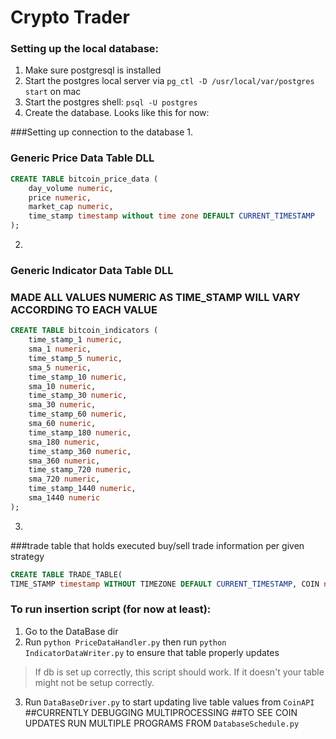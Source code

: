 # Crypto Trader

### Setting up the local database:
1. Make sure postgresql is installed
2. Start the postgres local server via `pg_ctl -D /usr/local/var/postgres start` on mac
3. Start the postgres shell: `psql -U postgres`
4. Create the database. Looks like this for now:

###Setting up connection to the database
1. 
### Generic Price Data Table DLL
```sql
CREATE TABLE bitcoin_price_data (
    day_volume numeric,
    price numeric,
    market_cap numeric,
    time_stamp timestamp without time zone DEFAULT CURRENT_TIMESTAMP
);
```

2.
### Generic Indicator Data Table DLL
### MADE ALL VALUES NUMERIC AS TIME_STAMP WILL VARY ACCORDING TO EACH VALUE
```sql
CREATE TABLE bitcoin_indicators (
	time_stamp_1 numeric,
    sma_1 numeric,
    time_stamp_5 numeric,
    sma_5 numeric,
    time_stamp_10 numeric,
    sma_10 numeric,
    time_stamp_30 numeric,
    sma_30 numeric,
    time_stamp_60 numeric,
    sma_60 numeric,
    time_stamp_180 numeric,
 	sma_180 numeric,
	time_stamp_360 numeric,
	sma_360 numeric,
	time_stamp_720 numeric,
	sma_720 numeric,
	time_stamp_1440 numeric,
	sma_1440 numeric
);
```

3.
###trade table that holds executed buy/sell trade information per given strategy
```sql
CREATE TABLE TRADE_TABLE( 
TIME_STAMP timestamp WITHOUT TIMEZONE DEFAULT CURRENT_TIMESTAMP, COIN numeric, BUY_IN numeric,  PROFIT_LOSS numeric, DID_PROFIT boolean, Time_bought char, Strategy_Used char);


```
### To run insertion script (for now at least):
1. Go to the DataBase dir
2. Run `python PriceDataHandler.py` then run `python IndicatorDataWriter.py` to ensure that table properly updates
> If db is set up correctly, this script should work. If it doesn't your table might not be setup correctly.
3. Run `DataBaseDriver.py` to start updating live table values from `CoinAPI`
##CURRENTLY DEBUGGING MULTIPROCESSING 
##TO SEE COIN UPDATES RUN MULTIPLE PROGRAMS FROM `DatabaseSchedule.py`


